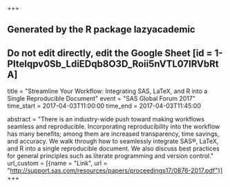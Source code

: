 +++
## Generated by the R package lazyacademic
## Do not edit directly, edit the Google Sheet [id = 1-PItelqpv0Sb_LdiEDqb8O3D_Roii5nVTL07IRVbRtA]
title = "Streamline Your Workflow: Integrating SAS, LaTeX, and R into a Single Reproducible Document"
event = "SAS Global Forum 2017"
time_start = 2017-04-03T11:00:00
time_end = 2017-04-03T11:45:00

abstract = "There is an industry-wide push toward making workflows seamless and reproducible. Incorporating reproducibility into the workflow has many benefits; among them are increased transparency, time savings, and accuracy. We walk through how to seamlessly integrate SAS®, LaTeX, and R into a single reproducible document. We also discuss best practices for general principles such as literate programming and version control."
url_custom = [{name = "Link", url = "http://support.sas.com/resources/papers/proceedings17/0876-2017.pdf"}]
+++
